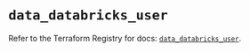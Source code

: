# `data_databricks_user`

Refer to the Terraform Registry for docs: [`data_databricks_user`](https://registry.terraform.io/providers/databricks/databricks/1.57.0/docs/data-sources/user).
